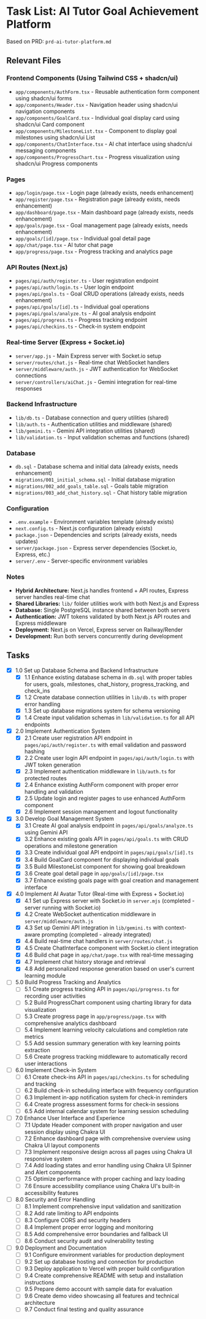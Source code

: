 # Task List: AI Tutor Goal Achievement Platform

Based on PRD: `prd-ai-tutor-platform.md`

## Relevant Files

### Frontend Components (Using Tailwind CSS + shadcn/ui)
- `app/components/AuthForm.tsx` - Reusable authentication form component using shadcn/ui forms
- `app/components/Header.tsx` - Navigation header using shadcn/ui navigation components
- `app/components/GoalCard.tsx` - Individual goal display card using shadcn/ui Card component
- `app/components/MilestoneList.tsx` - Component to display goal milestones using shadcn/ui List
- `app/components/ChatInterface.tsx` - AI chat interface using shadcn/ui messaging components
- `app/components/ProgressChart.tsx` - Progress visualization using shadcn/ui Progress components

### Pages
- `app/login/page.tsx` - Login page (already exists, needs enhancement)
- `app/register/page.tsx` - Registration page (already exists, needs enhancement)
- `app/dashboard/page.tsx` - Main dashboard page (already exists, needs enhancement)
- `app/goals/page.tsx` - Goal management page (already exists, needs enhancement)
- `app/goals/[id]/page.tsx` - Individual goal detail page
- `app/chat/page.tsx` - AI tutor chat page
- `app/progress/page.tsx` - Progress tracking and analytics page

### API Routes (Next.js)
- `pages/api/auth/register.ts` - User registration endpoint
- `pages/api/auth/login.ts` - User login endpoint
- `pages/api/goals.ts` - Goal CRUD operations (already exists, needs enhancement)
- `pages/api/goals/[id].ts` - Individual goal operations
- `pages/api/goals/analyze.ts` - AI goal analysis endpoint
- `pages/api/progress.ts` - Progress tracking endpoint
- `pages/api/checkins.ts` - Check-in system endpoint

### Real-time Server (Express + Socket.io)
- `server/app.js` - Main Express server with Socket.io setup
- `server/routes/chat.js` - Real-time chat WebSocket handlers
- `server/middleware/auth.js` - JWT authentication for WebSocket connections
- `server/controllers/aiChat.js` - Gemini integration for real-time responses

### Backend Infrastructure
- `lib/db.ts` - Database connection and query utilities (shared)
- `lib/auth.ts` - Authentication utilities and middleware (shared)
- `lib/gemini.ts` - Gemini API integration utilities (shared)
- `lib/validation.ts` - Input validation schemas and functions (shared)

### Database
- `db.sql` - Database schema and initial data (already exists, needs enhancement)
- `migrations/001_initial_schema.sql` - Initial database migration
- `migrations/002_add_goals_table.sql` - Goals table migration
- `migrations/003_add_chat_history.sql` - Chat history table migration

### Configuration
- `.env.example` - Environment variables template (already exists)
- `next.config.ts` - Next.js configuration (already exists)
- `package.json` - Dependencies and scripts (already exists, needs updates)
- `server/package.json` - Express server dependencies (Socket.io, Express, etc.)
- `server/.env` - Server-specific environment variables

### Notes

- **Hybrid Architecture:** Next.js handles frontend + API routes, Express server handles real-time chat
- **Shared Libraries:** `lib/` folder utilities work with both Next.js and Express
- **Database:** Single PostgreSQL instance shared between both servers
- **Authentication:** JWT tokens validated by both Next.js API routes and Express middleware
- **Deployment:** Next.js on Vercel, Express server on Railway/Render
- **Development:** Run both servers concurrently during development

## Tasks

- [x] 1.0 Set up Database Schema and Backend Infrastructure
  - [x] 1.1 Enhance existing database schema in `db.sql` with proper tables for users, goals, milestones, chat_history, progress_tracking, and check_ins
  - [x] 1.2 Create database connection utilities in `lib/db.ts` with proper error handling
  - [x] 1.3 Set up database migrations system for schema versioning
  - [x] 1.4 Create input validation schemas in `lib/validation.ts` for all API endpoints

- [x] 2.0 Implement Authentication System
  - [x] 2.1 Create user registration API endpoint in `pages/api/auth/register.ts` with email validation and password hashing
  - [x] 2.2 Create user login API endpoint in `pages/api/auth/login.ts` with JWT token generation
  - [x] 2.3 Implement authentication middleware in `lib/auth.ts` for protected routes
  - [x] 2.4 Enhance existing AuthForm component with proper error handling and validation
  - [x] 2.5 Update login and register pages to use enhanced AuthForm component
  - [x] 2.6 Implement session management and logout functionality

- [x] 3.0 Develop Goal Management System
  - [x] 3.1 Create AI goal analysis endpoint in `pages/api/goals/analyze.ts` using Gemini API
  - [x] 3.2 Enhance existing goals API in `pages/api/goals.ts` with CRUD operations and milestone generation
  - [x] 3.3 Create individual goal API endpoint in `pages/api/goals/[id].ts`
  - [x] 3.4 Build GoalCard component for displaying individual goals
  - [x] 3.5 Build MilestoneList component for showing goal breakdown
  - [x] 3.6 Create goal detail page in `app/goals/[id]/page.tsx`
  - [x] 3.7 Enhance existing goals page with goal creation and management interface

- [x] 4.0 Implement AI Avatar Tutor (Real-time with Express + Socket.io)
  - [x] 4.1 Set up Express server with Socket.io in `server.mjs` (completed - server running with Socket.io)
  - [x] 4.2 Create WebSocket authentication middleware in `server/middleware/auth.js`
  - [x] 4.3 Set up Gemini API integration in `lib/gemini.ts` with context-aware prompting (completed - already integrated)
  - [x] 4.4 Build real-time chat handlers in `server/routes/chat.js`
  - [x] 4.5 Create ChatInterface component with Socket.io client integration
  - [x] 4.6 Build chat page in `app/chat/page.tsx` with real-time messaging
  - [x] 4.7 Implement chat history storage and retrieval
  - [x] 4.8 Add personalized response generation based on user's current learning module

- [ ] 5.0 Build Progress Tracking and Analytics
  - [ ] 5.1 Create progress tracking API in `pages/api/progress.ts` for recording user activities
  - [ ] 5.2 Build ProgressChart component using charting library for data visualization
  - [ ] 5.3 Create progress page in `app/progress/page.tsx` with comprehensive analytics dashboard
  - [ ] 5.4 Implement learning velocity calculations and completion rate metrics
  - [ ] 5.5 Add session summary generation with key learning points extraction
  - [ ] 5.6 Create progress tracking middleware to automatically record user interactions

- [ ] 6.0 Implement Check-in System
  - [ ] 6.1 Create check-ins API in `pages/api/checkins.ts` for scheduling and tracking
  - [ ] 6.2 Build check-in scheduling interface with frequency configuration
  - [ ] 6.3 Implement in-app notification system for check-in reminders
  - [ ] 6.4 Create progress assessment forms for check-in sessions
  - [ ] 6.5 Add internal calendar system for learning session scheduling

- [ ] 7.0 Enhance User Interface and Experience
  - [ ] 7.1 Update Header component with proper navigation and user session display using Chakra UI
  - [ ] 7.2 Enhance dashboard page with comprehensive overview using Chakra UI layout components
  - [ ] 7.3 Implement responsive design across all pages using Chakra UI responsive system
  - [ ] 7.4 Add loading states and error handling using Chakra UI Spinner and Alert components
  - [ ] 7.5 Optimize performance with proper caching and lazy loading
  - [ ] 7.6 Ensure accessibility compliance using Chakra UI's built-in accessibility features

- [ ] 8.0 Security and Error Handling
  - [ ] 8.1 Implement comprehensive input validation and sanitization
  - [ ] 8.2 Add rate limiting to API endpoints
  - [ ] 8.3 Configure CORS and security headers
  - [ ] 8.4 Implement proper error logging and monitoring
  - [ ] 8.5 Add comprehensive error boundaries and fallback UI
  - [ ] 8.6 Conduct security audit and vulnerability testing

- [ ] 9.0 Deployment and Documentation
  - [ ] 9.1 Configure environment variables for production deployment
  - [ ] 9.2 Set up database hosting and connection for production
  - [ ] 9.3 Deploy application to Vercel with proper build configuration
  - [ ] 9.4 Create comprehensive README with setup and installation instructions
  - [ ] 9.5 Prepare demo account with sample data for evaluation
  - [ ] 9.6 Create demo video showcasing all features and technical architecture
  - [ ] 9.7 Conduct final testing and quality assurance
